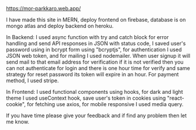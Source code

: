 https://mor-parkkaro.web.app/

I have made this site in MERN, deploy frontend on firebase, database is on mongo atlas and deploy backend on heroku. 

In Backend:
I used async function with try and catch block for error handling and send API responses in JSON with status code,
I saved user's password using in bcrypt form using "bcryptjs", for authentication I  used JSON web token, 
and for mailing I used nodemailer. When user signup it will send mail to that email address for verification if it is not verified then you can not authenticate for login 
and there is one hour time for verify and same strategy for reset password its token will expire in an hour. 
For payment method, I used stripe.

In Frontend:
I used functional components using hooks, for dark and light theme I used useContext hook, save user's token in cookies using "react-cookie", for fetching use axios,
for mobile responsive I used media query.

If you have time please give your feedback and if find any problem then let me know.
